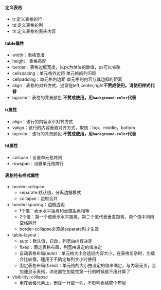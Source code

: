 #### 定义表格
* tr:定义表格的行
* td:定义表格的列
* th:定义表格的表头内容

#### table属性
* width：表格宽度
* height：表格高度
* border：表格边框宽度，以px为单位的数值，px可以省略
* cellspacing：单元格外边距 单元格间的间距
* cellpadding：单元格内边距 单元格的内容与其边框的距离
* align：表格的对齐方式，通常是left,center,right**不赞成使用。请使用样式代替**
* bgcolor：表格的背景颜色 **不赞成使用，用`background-color`代替**

#### tr属性
* align：该行的内容水平对齐方式
* valign：该行的内容垂直对齐方式，取值：top，middle，bottom
* bgcolor：该行的背景颜色 **不赞成使用，用`background-color`代替**
#### td属性
* colspan：设置单元格跨列
* rowspan：设置单元格跨行
#### 表格特有样式属性
* border-collapse:
    * separate:默认值，分离边框模式
    * collapse：边框合并
* border-spacing：边框边距
    * 1个值：表示水平距离和垂直距离相等
    * 2个值：第一个值表示水平距离，第二个值代表垂直距离，两个值中间用空格隔开
    * border-collapse必须是separate时才生效
* table-layout：
    * auto：默认值，自动，列宽由内容决定
    * fixed：固定表格布局，列宽由设定的值决定
    * 自动表格布局(auto)：单元格大小会适应内容大小，在表格复杂时，加载会比较慢，适用于不确定每列大小时使用
    * 固定表格布局(fixed)：单元格的大小由设定的值来确定，与内容无关，会加速显示表格，浏览器在加载完第一行的时候就不用计算了
* visibility: collapse
    * 用在表格元素上，删除一行或一列，不影响表格整个布局






